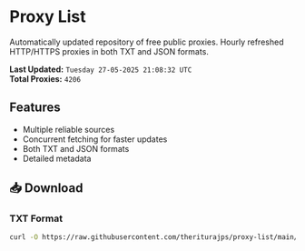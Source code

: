 # Proxy List

Automatically updated repository of free public proxies. Hourly refreshed HTTP/HTTPS proxies in both TXT and JSON formats.

**Last Updated:** `Tuesday 27-05-2025 21:08:32 UTC`  
**Total Proxies:** `4206`

## Features
- Multiple reliable sources
- Concurrent fetching for faster updates
- Both TXT and JSON formats
- Detailed metadata

## 📥 Download

### TXT Format
```bash
curl -O https://raw.githubusercontent.com/theriturajps/proxy-list/main/proxies.txt